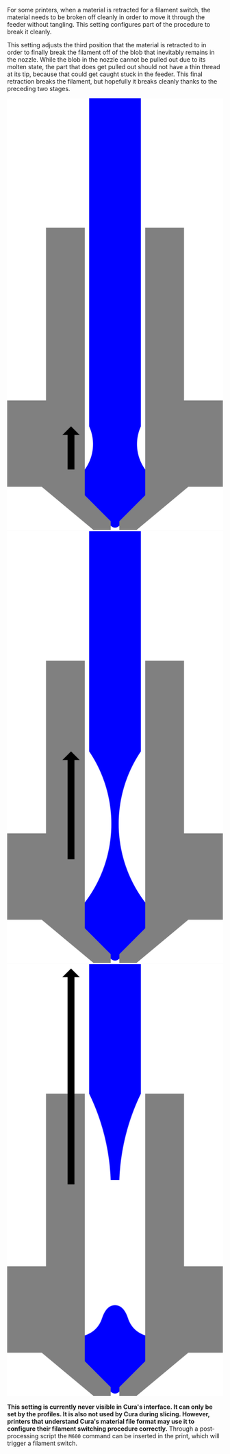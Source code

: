 For some printers, when a material is retracted for a filament switch, the material needs to be broken off cleanly in order to move it through the feeder without tangling. This setting configures part of the procedure to break it cleanly.

This setting adjusts the third position that the material is retracted to in order to finally break the filament off of the blob that inevitably remains in the nozzle. While the blob in the nozzle cannot be pulled out due to its molten state, the part that does get pulled out should not have a thin thread at its tip, because that could get caught stuck in the feeder. This final retraction breaks the filament, but hopefully it breaks cleanly thanks to the preceding two stages.

![First, the material is retracted to stop oozing](../images/filament_switch_anti_ooze.svg)
![Second, the filament is slowly retracted to draw a thin thread that is easy to break and let this thread solidify](../images/filament_switch_break_preparation.svg)
![Third, the filament is quickly retracted further to break off the filament](../images/filament_switch_break.svg)

**This setting is currently never visible in Cura's interface. It can only be set by the profiles. It is also not used by Cura during slicing. However, printers that understand Cura's material file format may use it to configure their filament switching procedure correctly.** Through a post-processing script the `M600` command can be inserted in the print, which will trigger a filament switch.